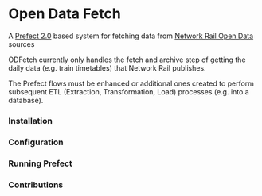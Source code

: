 # Open Data Fetch

A [Prefect 2.0](https://www.prefect.io/opensource/v2/) based system for fetching data from [Network Rail Open Data](https://wiki.openraildata.com//index.php?title=Main_Page)
sources

ODFetch currently only handles the fetch and archive step of getting the daily data (e.g. train timetables) that Network Rail publishes.

The Prefect flows must be enhanced or additional ones created to perform subsequent ETL (Extraction, Transformation, Load) processes
(e.g. into a database).

### Installation


### Configuration

### Running Prefect


### Contributions
